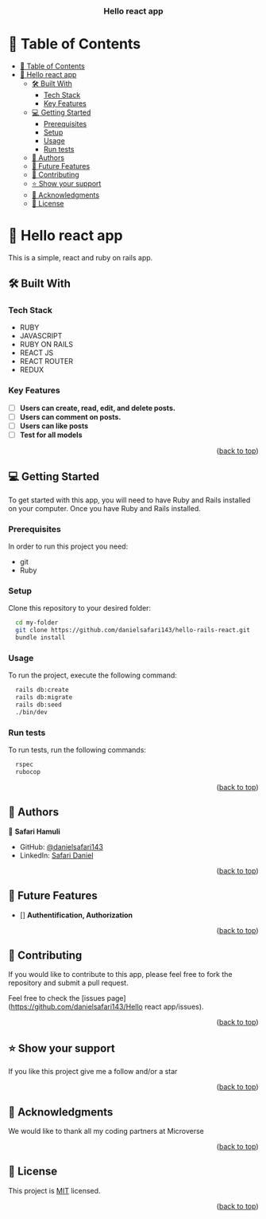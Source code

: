 <a name="readme-top"></a>

<div align="center">
  <h3><b>Hello react app</b></h3>
</div>

# 📗 Table of Contents

- [📗 Table of Contents](#-table-of-contents)
- [📖 Hello react app](#-catalog-of-things)
  - [🛠 Built With ](#-built-with-)
    - [Tech Stack ](#tech-stack-)
    - [Key Features ](#key-features-)
  - [💻 Getting Started ](#-getting-started-)
    - [Prerequisites](#prerequisites)
    - [Setup](#setup)
    - [Usage](#usage)
    - [Run tests](#run-tests)
  - [👥 Authors ](#-authors-)
  - [🔭 Future Features ](#-future-features-)
  - [🤝 Contributing ](#-contributing-)
  - [⭐️ Show your support ](#️-show-your-support-)
  - [🙏 Acknowledgments ](#-acknowledgments-)
  - [📝 License ](#-license-)

# 📖 Hello react app<a name="about-project"></a>

This is a simple, react and ruby on rails app.

## 🛠 Built With <a name="built-with"></a>

### Tech Stack <a name="tech-stack"></a>

- RUBY
- JAVASCRIPT
- RUBY ON RAILS
- REACT JS
- REACT ROUTER
- REDUX

### Key Features <a name="key-features"></a>

- [ ] **Users can create, read, edit, and delete posts.**
- [ ] **Users can comment on posts.**
- [ ] **Users can like posts**
- [ ] **Test for all models**

<p align="right">(<a href="#readme-top">back to top</a>)</p>

## 💻 Getting Started <a name="getting-started"></a>

To get started with this app, you will need to have Ruby and Rails installed on your computer. Once you have Ruby and Rails installed.

### Prerequisites

In order to run this project you need:

- git
- Ruby

### Setup

Clone this repository to your desired folder:

```sh
  cd my-folder
  git clone https://github.com/danielsafari143/hello-rails-react.git
  bundle install
```

### Usage

To run the project, execute the following command:

```sh
  rails db:create
  rails db:migrate
  rails db:seed
  ./bin/dev
```

### Run tests

To run tests, run the following commands:

```sh
  rspec
  rubocop
```

<p align="right">(<a href="#readme-top">back to top</a>)</p>

## 👥 Authors <a name="authors"></a>

👤 **Safari Hamuli**

- GitHub: [@danielsafari143](https://github.com/danielsafari143)
- LinkedIn: [Safari Daniel](https://www.linkedin.com/in/safari-daniel/)

<p align="right">(<a href="#readme-top">back to top</a>)</p>

## 🔭 Future Features <a name="future-features"></a>

- [] **Authentification, Authorization**

<p align="right">(<a href="#readme-top">back to top</a>)</p>

## 🤝 Contributing <a name="contributing"></a>

If you would like to contribute to this app, please feel free to fork the repository and submit a pull request.

Feel free to check the [issues page](https://github.com/danielsafari143/Hello react app/issues).

<p align="right">(<a href="#readme-top">back to top</a>)</p>

## ⭐️ Show your support <a name="support"></a>

If you like this project give me a follow and/or a star

<p align="right">(<a href="#readme-top">back to top</a>)</p>

## 🙏 Acknowledgments <a name="acknowledgements"></a>

We would like to thank all my coding partners at Microverse

<p align="right">(<a href="#readme-top">back to top</a>)</p>

## 📝 License <a name="license"></a>

This project is [MIT](./LICENSE) licensed.

<p align="right">(<a href="#readme-top">back to top</a>)</p>
